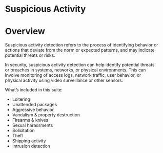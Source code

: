 # Suspicious Activity

# Overview

Suspicious activity detection refers to the process of identifying behavior or actions that deviate from the norm or expected patterns, and may indicate potential threats or risks. 

In security, suspicious activity detection can help identify potential threats or breaches in systems, networks, or physical environments. This can involve monitoring of access logs, network traffic, user behavior, or physical activity using video surveillance or other sensors.

What’s included in this suite:

- Loitering
- Unattended packages
- Aggressive behavior
- Vandalism & property destruction
- Firearms & knives
- Sexual harassments
- Solicitation
- Theft
- Shipping activity
- Intrusion detection